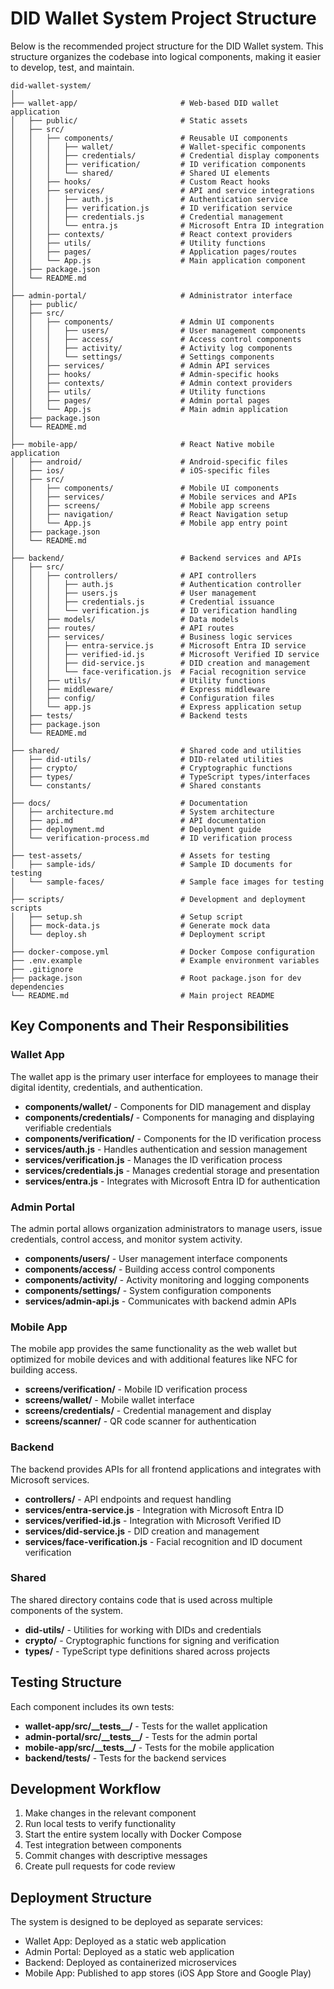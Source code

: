 
# DID Wallet System Project Structure

Below is the recommended project structure for the DID Wallet system. This structure organizes the codebase into logical components, making it easier to develop, test, and maintain.

```
did-wallet-system/
│
├── wallet-app/                       # Web-based DID wallet application
│   ├── public/                       # Static assets
│   ├── src/
│   │   ├── components/               # Reusable UI components
│   │   │   ├── wallet/               # Wallet-specific components
│   │   │   ├── credentials/          # Credential display components
│   │   │   ├── verification/         # ID verification components
│   │   │   └── shared/               # Shared UI elements
│   │   ├── hooks/                    # Custom React hooks
│   │   ├── services/                 # API and service integrations
│   │   │   ├── auth.js               # Authentication service
│   │   │   ├── verification.js       # ID verification service 
│   │   │   ├── credentials.js        # Credential management
│   │   │   └── entra.js              # Microsoft Entra ID integration
│   │   ├── contexts/                 # React context providers
│   │   ├── utils/                    # Utility functions
│   │   ├── pages/                    # Application pages/routes
│   │   └── App.js                    # Main application component
│   ├── package.json
│   └── README.md
│
├── admin-portal/                     # Administrator interface
│   ├── public/
│   ├── src/
│   │   ├── components/               # Admin UI components
│   │   │   ├── users/                # User management components
│   │   │   ├── access/               # Access control components
│   │   │   ├── activity/             # Activity log components
│   │   │   └── settings/             # Settings components
│   │   ├── services/                 # Admin API services
│   │   ├── hooks/                    # Admin-specific hooks
│   │   ├── contexts/                 # Admin context providers
│   │   ├── utils/                    # Utility functions
│   │   ├── pages/                    # Admin portal pages
│   │   └── App.js                    # Main admin application
│   ├── package.json
│   └── README.md
│
├── mobile-app/                       # React Native mobile application
│   ├── android/                      # Android-specific files
│   ├── ios/                          # iOS-specific files
│   ├── src/
│   │   ├── components/               # Mobile UI components
│   │   ├── services/                 # Mobile services and APIs
│   │   ├── screens/                  # Mobile app screens
│   │   ├── navigation/               # React Navigation setup
│   │   └── App.js                    # Mobile app entry point
│   ├── package.json
│   └── README.md
│
├── backend/                          # Backend services and APIs
│   ├── src/
│   │   ├── controllers/              # API controllers
│   │   │   ├── auth.js               # Authentication controller
│   │   │   ├── users.js              # User management
│   │   │   ├── credentials.js        # Credential issuance
│   │   │   └── verification.js       # ID verification handling
│   │   ├── models/                   # Data models
│   │   ├── routes/                   # API routes
│   │   ├── services/                 # Business logic services
│   │   │   ├── entra-service.js      # Microsoft Entra ID service
│   │   │   ├── verified-id.js        # Microsoft Verified ID service
│   │   │   ├── did-service.js        # DID creation and management
│   │   │   └── face-verification.js  # Facial recognition service
│   │   ├── utils/                    # Utility functions
│   │   ├── middleware/               # Express middleware
│   │   ├── config/                   # Configuration files
│   │   └── app.js                    # Express application setup
│   ├── tests/                        # Backend tests
│   ├── package.json
│   └── README.md
│
├── shared/                           # Shared code and utilities
│   ├── did-utils/                    # DID-related utilities
│   ├── crypto/                       # Cryptographic functions
│   ├── types/                        # TypeScript types/interfaces
│   └── constants/                    # Shared constants
│
├── docs/                             # Documentation
│   ├── architecture.md               # System architecture
│   ├── api.md                        # API documentation
│   ├── deployment.md                 # Deployment guide
│   └── verification-process.md       # ID verification process
│
├── test-assets/                      # Assets for testing
│   ├── sample-ids/                   # Sample ID documents for testing
│   └── sample-faces/                 # Sample face images for testing
│
├── scripts/                          # Development and deployment scripts
│   ├── setup.sh                      # Setup script
│   ├── mock-data.js                  # Generate mock data
│   └── deploy.sh                     # Deployment script
│
├── docker-compose.yml                # Docker Compose configuration
├── .env.example                      # Example environment variables
├── .gitignore
├── package.json                      # Root package.json for dev dependencies
└── README.md                         # Main project README
```

## Key Components and Their Responsibilities

### Wallet App

The wallet app is the primary user interface for employees to manage their digital identity, credentials, and authentication.

- **components/wallet/** - Components for DID management and display
- **components/credentials/** - Components for managing and displaying verifiable credentials
- **components/verification/** - Components for the ID verification process
- **services/auth.js** - Handles authentication and session management
- **services/verification.js** - Manages the ID verification process
- **services/credentials.js** - Manages credential storage and presentation
- **services/entra.js** - Integrates with Microsoft Entra ID for authentication

### Admin Portal

The admin portal allows organization administrators to manage users, issue credentials, control access, and monitor system activity.

- **components/users/** - User management interface components
- **components/access/** - Building access control components
- **components/activity/** - Activity monitoring and logging components
- **components/settings/** - System configuration components
- **services/admin-api.js** - Communicates with backend admin APIs

### Mobile App

The mobile app provides the same functionality as the web wallet but optimized for mobile devices and with additional features like NFC for building access.

- **screens/verification/** - Mobile ID verification process
- **screens/wallet/** - Mobile wallet interface
- **screens/credentials/** - Credential management and display
- **screens/scanner/** - QR code scanner for authentication

### Backend

The backend provides APIs for all frontend applications and integrates with Microsoft services.

- **controllers/** - API endpoints and request handling
- **services/entra-service.js** - Integration with Microsoft Entra ID
- **services/verified-id.js** - Integration with Microsoft Verified ID
- **services/did-service.js** - DID creation and management
- **services/face-verification.js** - Facial recognition and ID document verification

### Shared

The shared directory contains code that is used across multiple components of the system.

- **did-utils/** - Utilities for working with DIDs and credentials
- **crypto/** - Cryptographic functions for signing and verification
- **types/** - TypeScript type definitions shared across projects

## Testing Structure

Each component includes its own tests:

- **wallet-app/src/\_\_tests\_\_/** - Tests for the wallet application
- **admin-portal/src/\_\_tests\_\_/** - Tests for the admin portal
- **mobile-app/src/\_\_tests\_\_/** - Tests for the mobile application
- **backend/tests/** - Tests for the backend services

## Development Workflow

1. Make changes in the relevant component
2. Run local tests to verify functionality
3. Start the entire system locally with Docker Compose
4. Test integration between components
5. Commit changes with descriptive messages
6. Create pull requests for code review

## Deployment Structure

The system is designed to be deployed as separate services:

- Wallet App: Deployed as a static web application
- Admin Portal: Deployed as a static web application
- Backend: Deployed as containerized microservices
- Mobile App: Published to app stores (iOS App Store and Google Play)